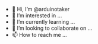 - 👋 Hi, I’m @arduinotaker
- 👀 I’m interested in ...
- 🌱 I’m currently learning ...
- 💞️ I’m looking to collaborate on ...
- 📫 How to reach me ...

<!---
arduinotaker/arduinotaker is a ✨ special ✨ repository because its `README.md` (this file) appears on your GitHub profile.
You can click the Preview link to take a look at your changes.
--->
